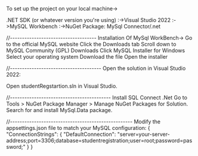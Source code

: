 To set up the project on your local machine->

.NET SDK (or whatever version you're using)
:->Visual Studio 2022
:->MySQL Workbench
:->NuGet Package: MySql Connector/.net

//------------------------------------
Installation Of MySql WorkBench->
Go to the official MySQL website 
Click the Downloads tab 
Scroll down to MySQL Community (GPL) Downloads 
Click MySQL Installer for Windows 
Select your operating system 
Download the file 
Open the installer 

//--------------------------------------
Open the solution in Visual Studio 2022:

Open studentRegstartion.sln in Visual Studio.

//------------------------------------------
Install SQL Connect .Net
Go to Tools > NuGet Package Manager > Manage NuGet Packages for Solution.
Search for and install MySql.Data package.

//---------------------------------------------------
Modify the appsettings.json file to match your MySQL configuration:
{
  "ConnectionStrings": {
    "DefaultConnection": "server=your-server-address;port=3306;database=studentregistration;user=root;password=password;"
  }
}
